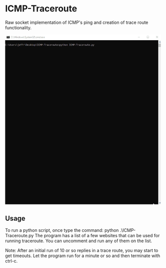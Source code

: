 # ICMP-Traceroute
Raw socket implementation of ICMP's ping  and creation of trace route functionality.

![](ICMP-Traceroute.gif)

## Usage 

To run a python script, once type the command: python .\ICMP-Traceroute.py 
The program has a list of a few websites that can be used for running traceroute. You can uncomment and run any of them on the list.

Note: After an initial run of 10 or so replies in a trace route, you may start to get timeouts. Let the program run for a minute or so and then terminate with ctrl-c.

